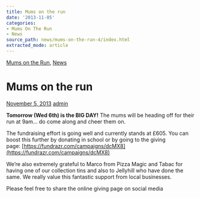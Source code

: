 ```yaml
---
title: Mums on the run
date: '2013-11-05'
categories:
- Mums On The Run
- News
source_path: news/mums-on-the-run-4/index.html
extracted_mode: article
---
```

[Mums on the Run](category/mums-on-the-run/), [News](/news/)

# Mums on the run

[November 5, 2013](/news/mums-on-the-run-4/) [admin](author/admin/)

**Tomorrow (Wed 6th) is the BIG DAY!** The mums will be heading off for their run at 9am… do come along and cheer them on.

The fundraising effort is going well and currently stands at £605. You can boost this further by donating in school or by going to the giving page:&nbsp;[https://fundrazr.com/campaigns/dcMX8](https://fundrazr.com/campaigns/dcMX8)

We’re also extremely grateful to Marco from Pizza Magic and Tabac for having one of our collection tins and also to Jellyhill who have done the same. We really value this fantastic support from local businesses.

Please feel free to share the online giving page on social media
